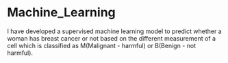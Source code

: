 # Machine_Learning

I have developed a supervised  machine learning model to predict whether a woman has breast cancer or not based on the different measurement of a cell which is classified as M(Malignant - harmful) or B(Benign - not harmful).
